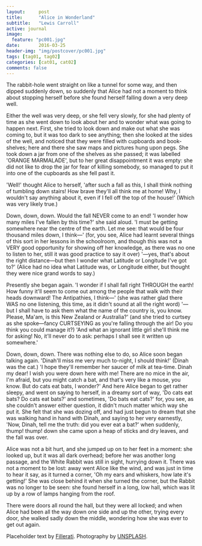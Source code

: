 ```yaml
---
layout:     post
title:      "Alice in Wonderland"
subtitle:   "Lewis Carroll"
active: journal
image:
  feature: "pc001.jpg"
date:       2016-03-25
header-img: "img/postcover/pc001.jpg"
tags: [tag01, tag02]
categories: [cat01, cat02]
comments: false
---
```



The rabbit-hole went straight on like a tunnel for some way, and then  dipped suddenly down, so suddenly that Alice had not a moment to think  about stopping herself before she found herself falling down a very deep  well.

Either the well was very deep, or she fell very slowly, for she had  plenty of time as she went down to look about her and to wonder what was  going to happen next. First, she tried to look down and make out what  she was coming to, but it was too dark to see anything; then she  looked at the sides of the well, and noticed that they were filled with  cupboards and book-shelves; here and there she saw maps and pictures  hung upon pegs. She took down a jar from one of the shelves as  she passed; it was labelled 'ORANGE MARMALADE', but to her great  disappointment it was empty: she did not like to drop the jar for fear  of killing somebody, so managed to put it into one of the cupboards as  she fell past it.

'Well!' thought Alice to herself, 'after such a fall as this, I shall  think nothing of tumbling down stairs! How brave they'll all think me at  home! Why, I wouldn't say anything about it, even if I fell off the top  of the house!' (Which was very likely true.)

Down, down, down. Would the fall NEVER come to an end! 'I wonder how  many miles I've fallen by this time?' she said aloud. 'I must be getting  somewhere near the centre of the earth. Let me see: that would be four  thousand miles down, I think&mdash;' (for, you see, Alice had learnt several  things of this sort in her lessons in the schoolroom, and though this  was not a VERY good opportunity for showing off her knowledge, as there  was no one to listen to her, still it was good practice to say it over)  '&mdash;yes, that's about the right distance&mdash;but then I wonder what Latitude  or Longitude I've got to?' (Alice had no idea what Latitude was, or  Longitude either, but thought they were nice grand words to say.)

Presently she began again. 'I wonder if I shall fall right THROUGH the  earth! How funny it'll seem to come out among the people that walk with  their heads downward! The Antipathies, I think&mdash;' (she was rather glad  there WAS no one listening, this time, as it didn't sound at all the  right word) '&mdash;but I shall have to ask them what the name of the country  is, you know. Please, Ma'am, is this New Zealand or Australia?' (and  she tried to curtsey as she spoke&mdash;fancy CURTSEYING as you're falling  through the air! Do you think you could manage it?) 'And what an  ignorant little girl she'll think me for asking! No, it'll never do to  ask: perhaps I shall see it written up somewhere.'

Down, down, down. There was nothing else to do, so Alice soon began  talking again. 'Dinah'll miss me very much to-night, I should think!'  (Dinah was the cat.) 'I hope they'll remember her saucer of milk at  tea-time. Dinah my dear! I wish you were down here with me! There are no  mice in the air, I'm afraid, but you might catch a bat, and that's very  like a mouse, you know. But do cats eat bats, I wonder?' And here Alice  began to get rather sleepy, and went on saying to herself, in a dreamy  sort of way, 'Do cats eat bats? Do cats eat bats?' and sometimes, 'Do  bats eat cats?' for, you see, as she couldn't answer either question,  it didn't much matter which way she put it. She felt that she was dozing  off, and had just begun to dream that she was walking hand in hand with  Dinah, and saying to her very earnestly, 'Now, Dinah, tell me the truth:  did you ever eat a bat?' when suddenly, thump! thump! down she came upon  a heap of sticks and dry leaves, and the fall was over.

<p>Alice was not a bit hurt, and she jumped up on to her feet in a moment:  she looked up, but it was all dark overhead; before her was another  long passage, and the White Rabbit was still in sight, hurrying down it.  There was not a moment to be lost: away went Alice like the wind, and  was just in time to hear it say, as it turned a corner, 'Oh my ears  and whiskers, how late it's getting!' She was close behind it when she  turned the corner, but the Rabbit was no longer to be seen: she found  herself in a long, low hall, which was lit up by a row of lamps hanging  from the roof.</p>

<p>There were doors all round the hall, but they were all locked; and when  Alice had been all the way down one side and up the other, trying every  door, she walked sadly down the middle, wondering how she was ever to  get out again.</p>

<p>Placeholder text by <a href="http://www.fillerati.com/">Fillerati</a>. Photography by <a href="https://unsplash.com">UNSPLASH</a>.</p>
